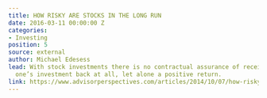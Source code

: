 ```yaml
---
title: HOW RISKY ARE STOCKS IN THE LONG RUN
date: 2016-03-11 00:00:00 Z
categories:
- Investing
position: 5
source: external
author: Michael Edesess
lead: With stock investments there is no contractual assurance of receiving any of
  one’s investment back at all, let alone a positive return.
link: https://www.advisorperspectives.com/articles/2014/10/07/how-risky-are-stocks-in-the-long-run
---
```


